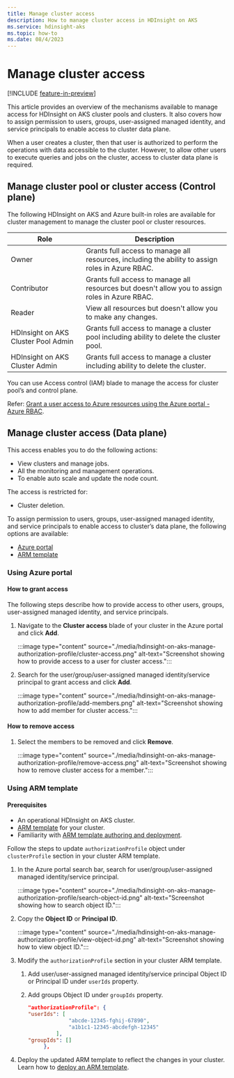 ```yaml
---
title: Manage cluster access
description: How to manage cluster access in HDInsight on AKS
ms.service: hdinsight-aks
ms.topic: how-to
ms.date: 08/4/2023
---
```


# Manage cluster access

[!INCLUDE [feature-in-preview](includes/feature-in-preview.md)]

This article provides an overview of the mechanisms available to manage access for HDInsight on AKS cluster pools and clusters. 
It also covers how to assign permission to users, groups, user-assigned managed identity, and service principals to enable access to cluster data plane.

When a user creates a cluster, then that user is authorized to perform the operations with data accessible to the cluster. However, to allow other users to execute queries and jobs on the cluster, access to cluster data plane is required.


## Manage cluster pool or cluster access (Control plane)

The following HDInsight on AKS and Azure built-in roles are available for cluster management to manage the cluster pool or cluster resources.

|Role|Description|
|-|-|
|Owner |Grants full access to manage all resources, including the ability to assign roles in Azure RBAC.|
|Contributor |Grants full access to manage all resources but doesn't allow you to assign roles in Azure RBAC.|
|Reader |View all resources but doesn't allow you to make any changes.|
|HDInsight on AKS Cluster Pool Admin |Grants full access to manage a cluster pool including ability to delete the cluster pool.|
|HDInsight on AKS Cluster Admin |Grants full access to manage a cluster including ability to delete the cluster.|

You can use Access control (IAM) blade to manage the access for cluster pool’s and  control plane.

Refer: [Grant a user access to Azure resources using the Azure portal - Azure RBAC](/azure/role-based-access-control/quickstart-assign-role-user-portal).

## Manage cluster access (Data plane)

This access enables you to do the following actions:
* View clusters and manage jobs.
* All the monitoring and management operations.
* To enable auto scale and update the node count.
  
The access is restricted for:
* Cluster deletion.

To assign permission to users, groups, user-assigned managed identity, and service principals to enable access to cluster’s data plane, the following options are available:

 * [Azure portal](#using-azure-portal)
 * [ARM template](#using-arm-template)

### Using Azure portal

#### How to grant access
 
The following steps describe how to provide access to other users, groups, user-assigned managed identity, and service principals.

1. Navigate to the **Cluster access** blade of your cluster in the Azure portal and click **Add**.

   :::image type="content" source="./media/hdinsight-on-aks-manage-authorization-profile/cluster-access.png" alt-text="Screenshot showing how to provide access to a user for cluster access.":::

1. Search for the user/group/user-assigned managed identity/service principal to grant access and click **Add**.

   :::image type="content" source="./media/hdinsight-on-aks-manage-authorization-profile/add-members.png" alt-text="Screenshot showing how to add member for cluster access.":::

#### How to remove access

1. Select the members to be removed and click **Remove**.

   :::image type="content" source="./media/hdinsight-on-aks-manage-authorization-profile/remove-access.png" alt-text="Screenshot showing how to remove cluster access for a member.":::

### Using ARM template

#### Prerequisites

* An operational HDInsight on AKS cluster.
* [ARM template](./create-cluster-using-arm-template-script.md) for your cluster.
* Familiarity with [ARM template authoring and deployment](/azure/azure-resource-manager/templates/overview).
 
Follow the steps to update `authorizationProfile` object under `clusterProfile` section in your cluster ARM template.

1. In the Azure portal search bar, search for user/group/user-assigned managed identity/service principal.

   :::image type="content" source="./media/hdinsight-on-aks-manage-authorization-profile/search-object-id.png" alt-text="Screenshot showing how to search object ID.":::
   
1. Copy the **Object ID** or **Principal ID**.

   :::image type="content" source="./media/hdinsight-on-aks-manage-authorization-profile/view-object-id.png" alt-text="Screenshot showing how to view object ID.":::

1. Modify the `authorizationProfile` section in your cluster ARM template.

    1. Add user/user-assigned managed identity/service principal Object ID or Principal ID under `userIds` property.
    
    1. Add groups Object ID under `groupIds` property.
       
       ```json
       "authorizationProfile": {
       "userIds": [
                    "abcde-12345-fghij-67890",
                    "a1b1c1-12345-abcdefgh-12345"
                ],
       "groupIds": []
            },
       ```
      
 1. Deploy the updated ARM template to reflect the changes in your cluster. Learn how to [deploy an ARM template](/azure/azure-resource-manager/templates/deploy-portal).
